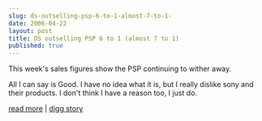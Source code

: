 ```yaml
---
slug: ds-outselling-psp-6-to-1-almost-7-to-1-
date: 2006-04-22
layout: post
title: DS outselling PSP 6 to 1 (almost 7 to 1)
published: true
---
```

This week's sales figures show the PSP continuing to wither away.<p />All I can say is Good.  I have no idea what it is, but I really dislike sony and their products.  I don't think I have a reason too, I just do.<p /><a href="http://onnintendo.com/Index.aspx?page=1&amp;post=52&amp;year=2006&amp;month=4">read more</a> | <a href="http://digg.com/gaming/DS_outselling_PSP_6_to_1_(almost_7_to_1)">digg story</a><div class="blogger-post-footer"><img class="posterous_download_image" src="https://blogger.googleusercontent.com/tracker/8109338-114571441665308886?l=www.kinlan.co.uk%2Findex.html" height="1" alt="" width="1" /></div>

